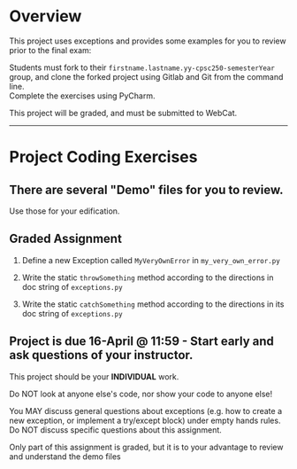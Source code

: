 # Overview

This project uses exceptions and provides some examples for you to review prior to the final exam:

Students must fork to their `firstname.lastname.yy-cpsc250-semesterYear` group, and clone the forked project using Gitlab and Git from the command line.  
Complete the exercises using PyCharm.

This project will be graded, and must be submitted to WebCat.


****
Project Coding Exercises
====

## There are several "Demo" files for you to review. 

Use those for your edification. 

## Graded Assignment

1. Define a new Exception called ``MyVeryOwnError`` in ``my_very_own_error.py``

2. Write the static `throwSomething` method according to the directions in doc string of `exceptions.py`

3. Write the static `catchSomething` method according to the directions in its doc string of `exceptions.py` 




## Project is due 16-April @ 11:59 - Start early and ask questions of your instructor.

This project should be your __INDIVIDUAL__ work. 

Do NOT look at anyone else's code, nor show your code to anyone else!

You MAY discuss general questions about exceptions (e.g. how to create a new exception, or implement a try/except block) under empty hands rules.
Do NOT discuss specific questions about this assignment.

Only part of this assignment is graded, but it is to your advantage to review and understand the demo files 

